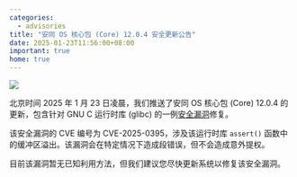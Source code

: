 ```yaml
---
categories:
  - advisories
title: "安同 OS 核心包 (Core) 12.0.4 安全更新公告"
date: 2025-01-23T11:56:00+08:00
important: true
home: true
---
```


![](/assets/news/core-12-slim.png)

北京时间 2025 年 1 月 23 日凌晨，我们推送了安同 OS 核心包 (Core) 12.0.4 的更新，包含针对 GNU C 运行时库 (glibc) 的一例[安全漏洞](https://seclists.org/oss-sec/2025/q1/48)修复。

该安全漏洞的 CVE 编号为 CVE-2025-0395，涉及该运行时库 `assert()` 函数中的缓冲区溢出。该漏洞会在特定情况下造成段错误，但不会造成意外提权。

目前该漏洞暂无已知利用方法，但我们建议您尽快更新系统以修复该安全漏洞。
